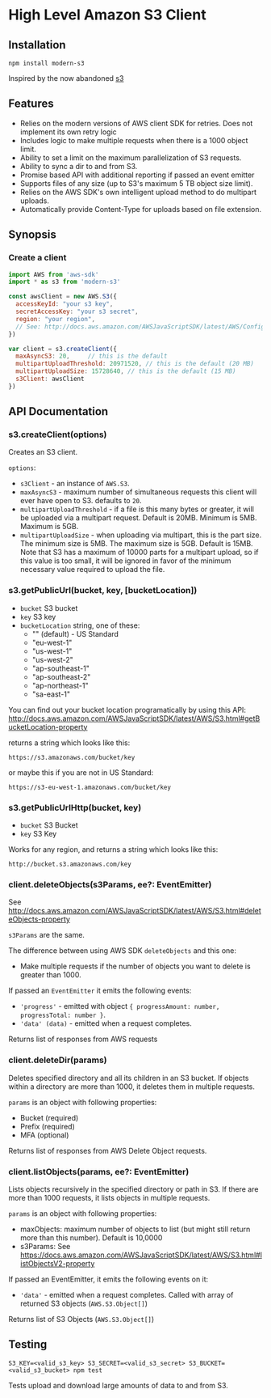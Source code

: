 # High Level Amazon S3 Client

## Installation

`npm install modern-s3`

Inspired by the now abandoned [s3](https://www.npmjs.com/package/s3)

## Features

 * Relies on the modern versions of AWS client SDK for retries. Does not implement its own retry logic
 * Includes logic to make multiple requests when there is a 1000 object limit.
 * Ability to set a limit on the maximum parallelization of S3 requests.
 * Ability to sync a dir to and from S3.
 * Promise based API with additional reporting if passed an event emitter
 * Supports files of any size (up to S3's maximum 5 TB object size limit).
 * Relies on the AWS SDK's own intelligent upload method to do multipart uploads.
 * Automatically provide Content-Type for uploads based on file extension.

## Synopsis

### Create a client

```js
import AWS from 'aws-sdk'
import * as s3 from 'modern-s3'

const awsClient = new AWS.S3({
  accessKeyId: "your s3 key",
  secretAccessKey: "your s3 secret",
  region: "your region",
  // See: http://docs.aws.amazon.com/AWSJavaScriptSDK/latest/AWS/Config.html#constructor-property
})

var client = s3.createClient({
  maxAsyncS3: 20,     // this is the default
  multipartUploadThreshold: 20971520, // this is the default (20 MB)
  multipartUploadSize: 15728640, // this is the default (15 MB)
  s3Client: awsClient
})
```

## API Documentation

### s3.createClient(options)

Creates an S3 client.

`options`:

 * `s3Client` - an instance of `AWS.S3`.
 * `maxAsyncS3` - maximum number of simultaneous requests this client will
   ever have open to S3. defaults to `20`.
 * `multipartUploadThreshold` - if a file is this many bytes or greater, it
   will be uploaded via a multipart request. Default is 20MB. Minimum is 5MB.
   Maximum is 5GB.
 * `multipartUploadSize` - when uploading via multipart, this is the part size.
   The minimum size is 5MB. The maximum size is 5GB. Default is 15MB. Note that
   S3 has a maximum of 10000 parts for a multipart upload, so if this value is
   too small, it will be ignored in favor of the minimum necessary value
   required to upload the file.

### s3.getPublicUrl(bucket, key, [bucketLocation])

 * `bucket` S3 bucket
 * `key` S3 key
 * `bucketLocation` string, one of these:
   - "" (default) - US Standard
   - "eu-west-1"
   - "us-west-1"
   - "us-west-2"
   - "ap-southeast-1"
   - "ap-southeast-2"
   - "ap-northeast-1"
   - "sa-east-1"

You can find out your bucket location programatically by using this API:
http://docs.aws.amazon.com/AWSJavaScriptSDK/latest/AWS/S3.html#getBucketLocation-property

returns a string which looks like this:

`https://s3.amazonaws.com/bucket/key`

or maybe this if you are not in US Standard:

`https://s3-eu-west-1.amazonaws.com/bucket/key`

### s3.getPublicUrlHttp(bucket, key)

 * `bucket` S3 Bucket
 * `key` S3 Key

Works for any region, and returns a string which looks like this:

`http://bucket.s3.amazonaws.com/key`


### client.deleteObjects(s3Params, ee?: EventEmitter)

See http://docs.aws.amazon.com/AWSJavaScriptSDK/latest/AWS/S3.html#deleteObjects-property

`s3Params` are the same.

The difference between using AWS SDK `deleteObjects` and this one:

 * Make multiple requests if the number of objects you want to delete is
   greater than 1000.

If passed an `EventEmitter` it emits the following events:

 * `'progress'` - emitted with object `{ progressAmount: number, progressTotal: number }`.
 * `'data' (data)` - emitted when a request completes.

Returns list of responses from AWS requests

### client.deleteDir(params)

Deletes specified directory and all its children in an S3 bucket. If objects within a directory
are more than 1000, it deletes them in multiple requests.

`params` is an object with following properties:
 * Bucket (required)
 * Prefix (required)
 * MFA (optional)

Returns list of responses from AWS Delete Object requests.

### client.listObjects(params, ee?: EventEmitter)

Lists objects recursively in the specified directory or path in S3. If there are more than 1000 requests, it
lists objects in multiple requests.

`params` is an object with following properties:
 * maxObjects: maximum number of objects to list (but might still return more than this number). Default is 10,0000
 * s3Params: See https://docs.aws.amazon.com/AWSJavaScriptSDK/latest/AWS/S3.html#listObjectsV2-property

If passed an EventEmitter, it emits the following events on it:

 * `'data'` - emitted when a request completes. Called with array of returned S3 objects (`AWS.S3.Object[]`)

Returns list of S3 Objects (`AWS.S3.Object[]`)

## Testing

`S3_KEY=<valid_s3_key> S3_SECRET=<valid_s3_secret> S3_BUCKET=<valid_s3_bucket> npm test`

Tests upload and download large amounts of data to and from S3.
